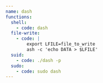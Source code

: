 ```yaml
---
name: dash
functions:
  shell:
    - code: dash
  file-write:
    - code: |
        export LFILE=file_to_write
        ash -c 'echo DATA > $LFILE'
  suid:
    - code: ./dash -p
  sudo:
    - code: sudo dash
---
```


